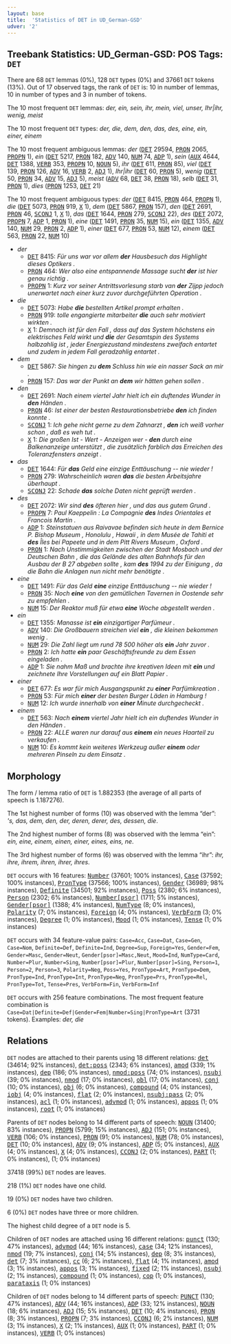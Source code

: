 ```yaml
---
layout: base
title:  'Statistics of DET in UD_German-GSD'
udver: '2'
---
```


## Treebank Statistics: UD_German-GSD: POS Tags: `DET`

There are 68 `DET` lemmas (0%), 128 `DET` types (0%) and 37661 `DET` tokens (13%).
Out of 17 observed tags, the rank of `DET` is: 10 in number of lemmas, 10 in number of types and 3 in number of tokens.

The 10 most frequent `DET` lemmas: <em>der, ein, sein, ihr, mein, viel, unser, Ihr|ihr, wenig, meist</em>

The 10 most frequent `DET` types:  <em>der, die, dem, den, das, des, eine, ein, einer, einem</em>

The 10 most frequent ambiguous lemmas: <em>der</em> (<tt><a href="de_gsd-pos-DET.html">DET</a></tt> 29594, <tt><a href="de_gsd-pos-PRON.html">PRON</a></tt> 2065, <tt><a href="de_gsd-pos-PROPN.html">PROPN</a></tt> 1), <em>ein</em> (<tt><a href="de_gsd-pos-DET.html">DET</a></tt> 5217, <tt><a href="de_gsd-pos-PRON.html">PRON</a></tt> 182, <tt><a href="de_gsd-pos-ADV.html">ADV</a></tt> 140, <tt><a href="de_gsd-pos-NUM.html">NUM</a></tt> 74, <tt><a href="de_gsd-pos-ADP.html">ADP</a></tt> 1), <em>sein</em> (<tt><a href="de_gsd-pos-AUX.html">AUX</a></tt> 4644, <tt><a href="de_gsd-pos-DET.html">DET</a></tt> 1388, <tt><a href="de_gsd-pos-VERB.html">VERB</a></tt> 353, <tt><a href="de_gsd-pos-PROPN.html">PROPN</a></tt> 10, <tt><a href="de_gsd-pos-NOUN.html">NOUN</a></tt> 5), <em>ihr</em> (<tt><a href="de_gsd-pos-DET.html">DET</a></tt> 611, <tt><a href="de_gsd-pos-PRON.html">PRON</a></tt> 85), <em>viel</em> (<tt><a href="de_gsd-pos-DET.html">DET</a></tt> 139, <tt><a href="de_gsd-pos-PRON.html">PRON</a></tt> 126, <tt><a href="de_gsd-pos-ADV.html">ADV</a></tt> 16, <tt><a href="de_gsd-pos-VERB.html">VERB</a></tt> 2, <tt><a href="de_gsd-pos-ADJ.html">ADJ</a></tt> 1), <em>Ihr|ihr</em> (<tt><a href="de_gsd-pos-DET.html">DET</a></tt> 60, <tt><a href="de_gsd-pos-PRON.html">PRON</a></tt> 5), <em>wenig</em> (<tt><a href="de_gsd-pos-DET.html">DET</a></tt> 50, <tt><a href="de_gsd-pos-PRON.html">PRON</a></tt> 34, <tt><a href="de_gsd-pos-ADV.html">ADV</a></tt> 15, <tt><a href="de_gsd-pos-ADJ.html">ADJ</a></tt> 5), <em>meist</em> (<tt><a href="de_gsd-pos-ADV.html">ADV</a></tt> 68, <tt><a href="de_gsd-pos-DET.html">DET</a></tt> 38, <tt><a href="de_gsd-pos-PRON.html">PRON</a></tt> 18), <em>selb</em> (<tt><a href="de_gsd-pos-DET.html">DET</a></tt> 31, <tt><a href="de_gsd-pos-PRON.html">PRON</a></tt> 1), <em>dies</em> (<tt><a href="de_gsd-pos-PRON.html">PRON</a></tt> 1253, <tt><a href="de_gsd-pos-DET.html">DET</a></tt> 21)

The 10 most frequent ambiguous types:  <em>der</em> (<tt><a href="de_gsd-pos-DET.html">DET</a></tt> 8415, <tt><a href="de_gsd-pos-PRON.html">PRON</a></tt> 464, <tt><a href="de_gsd-pos-PROPN.html">PROPN</a></tt> 1), <em>die</em> (<tt><a href="de_gsd-pos-DET.html">DET</a></tt> 5073, <tt><a href="de_gsd-pos-PRON.html">PRON</a></tt> 919, <tt><a href="de_gsd-pos-X.html">X</a></tt> 1), <em>dem</em> (<tt><a href="de_gsd-pos-DET.html">DET</a></tt> 5867, <tt><a href="de_gsd-pos-PRON.html">PRON</a></tt> 157), <em>den</em> (<tt><a href="de_gsd-pos-DET.html">DET</a></tt> 2691, <tt><a href="de_gsd-pos-PRON.html">PRON</a></tt> 46, <tt><a href="de_gsd-pos-SCONJ.html">SCONJ</a></tt> 1, <tt><a href="de_gsd-pos-X.html">X</a></tt> 1), <em>das</em> (<tt><a href="de_gsd-pos-DET.html">DET</a></tt> 1644, <tt><a href="de_gsd-pos-PRON.html">PRON</a></tt> 279, <tt><a href="de_gsd-pos-SCONJ.html">SCONJ</a></tt> 22), <em>des</em> (<tt><a href="de_gsd-pos-DET.html">DET</a></tt> 2072, <tt><a href="de_gsd-pos-PROPN.html">PROPN</a></tt> 7, <tt><a href="de_gsd-pos-ADP.html">ADP</a></tt> 1, <tt><a href="de_gsd-pos-PRON.html">PRON</a></tt> 1), <em>eine</em> (<tt><a href="de_gsd-pos-DET.html">DET</a></tt> 1491, <tt><a href="de_gsd-pos-PRON.html">PRON</a></tt> 35, <tt><a href="de_gsd-pos-NUM.html">NUM</a></tt> 15), <em>ein</em> (<tt><a href="de_gsd-pos-DET.html">DET</a></tt> 1355, <tt><a href="de_gsd-pos-ADV.html">ADV</a></tt> 140, <tt><a href="de_gsd-pos-NUM.html">NUM</a></tt> 29, <tt><a href="de_gsd-pos-PRON.html">PRON</a></tt> 2, <tt><a href="de_gsd-pos-ADP.html">ADP</a></tt> 1), <em>einer</em> (<tt><a href="de_gsd-pos-DET.html">DET</a></tt> 677, <tt><a href="de_gsd-pos-PRON.html">PRON</a></tt> 53, <tt><a href="de_gsd-pos-NUM.html">NUM</a></tt> 12), <em>einem</em> (<tt><a href="de_gsd-pos-DET.html">DET</a></tt> 563, <tt><a href="de_gsd-pos-PRON.html">PRON</a></tt> 22, <tt><a href="de_gsd-pos-NUM.html">NUM</a></tt> 10)


* <em>der</em>
  * <tt><a href="de_gsd-pos-DET.html">DET</a></tt> 8415: <em>Für uns war vor allem <b>der</b> Hausbesuch das Highlight dieses Optikers .</em>
  * <tt><a href="de_gsd-pos-PRON.html">PRON</a></tt> 464: <em>Wer also eine entspannende Massage sucht <b>der</b> ist hier genau richtig .</em>
  * <tt><a href="de_gsd-pos-PROPN.html">PROPN</a></tt> 1: <em>Kurz vor seiner Antrittsvorlesung starb van <b>der</b> Zijpp jedoch unerwartet nach einer kurz zuvor durchgeführten Operation .</em>
* <em>die</em>
  * <tt><a href="de_gsd-pos-DET.html">DET</a></tt> 5073: <em>Habe <b>die</b> bestellten Artikel prompt erhalten .</em>
  * <tt><a href="de_gsd-pos-PRON.html">PRON</a></tt> 919: <em>tolle engangierte mitarbeiter <b>die</b> auch sehr motiviert wirkten .</em>
  * <tt><a href="de_gsd-pos-X.html">X</a></tt> 1: <em>Demnach ist für den Fall , dass auf das System höchstens ein elektrisches Feld wirkt und <b>die</b> der Gesamtspin des Systems halbzahlig ist , jeder Energiezustand mindestens zweifach entartet und zudem in jedem Fall geradzahlig entartet .</em>
* <em>dem</em>
  * <tt><a href="de_gsd-pos-DET.html">DET</a></tt> 5867: <em>Sie hingen zu <b>dem</b> Schluss hin wie ein nasser Sack an mir .</em>
  * <tt><a href="de_gsd-pos-PRON.html">PRON</a></tt> 157: <em>Das war der Punkt an <b>dem</b> wir hätten gehen sollen .</em>
* <em>den</em>
  * <tt><a href="de_gsd-pos-DET.html">DET</a></tt> 2691: <em>Nach einem viertel Jahr hielt ich ein duftendes Wunder in <b>den</b> Händen .</em>
  * <tt><a href="de_gsd-pos-PRON.html">PRON</a></tt> 46: <em>Ist einer der besten Restaurationsbetriebe <b>den</b> ich finden konnte .</em>
  * <tt><a href="de_gsd-pos-SCONJ.html">SCONJ</a></tt> 1: <em>Ich gehe nicht gerne zu dem Zahnarzt , <b>den</b> ich weiß vorher schon , daß es weh tut .</em>
  * <tt><a href="de_gsd-pos-X.html">X</a></tt> 1: <em>Die großen Ist - Wert - Anzeigen wer - <b>den</b> durch eine Balkenanzeige unterstützt , die zusätzlich farblich das Erreichen des Toleranzfensters anzeigt .</em>
* <em>das</em>
  * <tt><a href="de_gsd-pos-DET.html">DET</a></tt> 1644: <em>Für <b>das</b> Geld eine einzige Enttäuschung -- nie wieder !</em>
  * <tt><a href="de_gsd-pos-PRON.html">PRON</a></tt> 279: <em>Wahrscheinlich waren <b>das</b> die besten Arbeitsjahre überhaupt .</em>
  * <tt><a href="de_gsd-pos-SCONJ.html">SCONJ</a></tt> 22: <em>Schade <b>das</b> solche Daten nicht geprüft werden .</em>
* <em>des</em>
  * <tt><a href="de_gsd-pos-DET.html">DET</a></tt> 2072: <em>Wir sind <b>des</b> öfteren hier , und das aus gutem Grund .</em>
  * <tt><a href="de_gsd-pos-PROPN.html">PROPN</a></tt> 7: <em>Paul Kaeppelin : La Compagnie <b>des</b> Indes Orientales et Francois Martin .</em>
  * <tt><a href="de_gsd-pos-ADP.html">ADP</a></tt> 1: <em>Steinstatuen aus Raivavae befinden sich heute in dem Bernice P. Bishop Museum , Honolulu , Hawaii , in dem Musée de Tahiti et <b>des</b> Îles bei Papeete und in dem Pitt Rivers Museum , Oxford .</em>
  * <tt><a href="de_gsd-pos-PRON.html">PRON</a></tt> 1: <em>Nach Unstimmigkeiten zwischen der Stadt Mosbach und der Deutschen Bahn , die das Gelände des alten Bahnhofs für den Ausbau der B 27 abgeben sollte , kam <b>des</b> 1994 zu der Einigung , da die Bahn die Anlagen nun nicht mehr benötigte .</em>
* <em>eine</em>
  * <tt><a href="de_gsd-pos-DET.html">DET</a></tt> 1491: <em>Für das Geld <b>eine</b> einzige Enttäuschung -- nie wieder !</em>
  * <tt><a href="de_gsd-pos-PRON.html">PRON</a></tt> 35: <em>Noch <b>eine</b> von den gemütlichen Tavernen in Oostende sehr zu empfehlen .</em>
  * <tt><a href="de_gsd-pos-NUM.html">NUM</a></tt> 15: <em>Der Reaktor muß für etwa <b>eine</b> Woche abgestellt werden .</em>
* <em>ein</em>
  * <tt><a href="de_gsd-pos-DET.html">DET</a></tt> 1355: <em>Manasse ist <b>ein</b> einzigartiger Parfümeur .</em>
  * <tt><a href="de_gsd-pos-ADV.html">ADV</a></tt> 140: <em>Die Großbauern streichen viel <b>ein</b> , die kleinen bekommen wenig .</em>
  * <tt><a href="de_gsd-pos-NUM.html">NUM</a></tt> 29: <em>Die Zahl liegt um rund 78 500 höher als <b>ein</b> Jahr zuvor .</em>
  * <tt><a href="de_gsd-pos-PRON.html">PRON</a></tt> 2: <em>Ich hatte <b>ein</b> paar Geschäftsfreunde zu dem Essen eingeladen .</em>
  * <tt><a href="de_gsd-pos-ADP.html">ADP</a></tt> 1: <em>Sie nahm Maß und brachte ihre kreativen Ideen mit <b>ein</b> und zeichnete Ihre Vorstellungen auf ein Blatt Papier .</em>
* <em>einer</em>
  * <tt><a href="de_gsd-pos-DET.html">DET</a></tt> 677: <em>Es war für mich Ausgangspunkt zu <b>einer</b> Parfümkreation .</em>
  * <tt><a href="de_gsd-pos-PRON.html">PRON</a></tt> 53: <em>Für mich <b>einer</b> der besten Burger Läden in Hamburg !</em>
  * <tt><a href="de_gsd-pos-NUM.html">NUM</a></tt> 12: <em>Ich wurde innerhalb von <b>einer</b> Minute durchgecheckt .</em>
* <em>einem</em>
  * <tt><a href="de_gsd-pos-DET.html">DET</a></tt> 563: <em>Nach <b>einem</b> viertel Jahr hielt ich ein duftendes Wunder in den Händen .</em>
  * <tt><a href="de_gsd-pos-PRON.html">PRON</a></tt> 22: <em>ALLE waren nur darauf aus <b>einem</b> ein neues Haarteil zu verkaufen .</em>
  * <tt><a href="de_gsd-pos-NUM.html">NUM</a></tt> 10: <em>Es kommt kein weiteres Werkzeug außer <b>einem</b> oder mehreren Pinseln zu dem Einsatz .</em>

## Morphology

The form / lemma ratio of `DET` is 1.882353 (the average of all parts of speech is 1.187276).

The 1st highest number of forms (10) was observed with the lemma “der”: <em>'s, das, dem, den, der, deren, derer, des, dessen, die</em>.

The 2nd highest number of forms (8) was observed with the lemma “ein”: <em>ein, eine, einem, einen, einer, eines, eins, ne</em>.

The 3rd highest number of forms (6) was observed with the lemma “ihr”: <em>ihr, ihre, ihrem, ihren, ihrer, ihres</em>.

`DET` occurs with 16 features: <tt><a href="de_gsd-feat-Number.html">Number</a></tt> (37601; 100% instances), <tt><a href="de_gsd-feat-Case.html">Case</a></tt> (37592; 100% instances), <tt><a href="de_gsd-feat-PronType.html">PronType</a></tt> (37566; 100% instances), <tt><a href="de_gsd-feat-Gender.html">Gender</a></tt> (36989; 98% instances), <tt><a href="de_gsd-feat-Definite.html">Definite</a></tt> (34501; 92% instances), <tt><a href="de_gsd-feat-Poss.html">Poss</a></tt> (2380; 6% instances), <tt><a href="de_gsd-feat-Person.html">Person</a></tt> (2302; 6% instances), <tt><a href="de_gsd-feat-Number-psor.html">Number[psor]</a></tt> (1711; 5% instances), <tt><a href="de_gsd-feat-Gender-psor.html">Gender[psor]</a></tt> (1388; 4% instances), <tt><a href="de_gsd-feat-NumType.html">NumType</a></tt> (8; 0% instances), <tt><a href="de_gsd-feat-Polarity.html">Polarity</a></tt> (7; 0% instances), <tt><a href="de_gsd-feat-Foreign.html">Foreign</a></tt> (4; 0% instances), <tt><a href="de_gsd-feat-VerbForm.html">VerbForm</a></tt> (3; 0% instances), <tt><a href="de_gsd-feat-Degree.html">Degree</a></tt> (1; 0% instances), <tt><a href="de_gsd-feat-Mood.html">Mood</a></tt> (1; 0% instances), <tt><a href="de_gsd-feat-Tense.html">Tense</a></tt> (1; 0% instances)

`DET` occurs with 34 feature-value pairs: `Case=Acc`, `Case=Dat`, `Case=Gen`, `Case=Nom`, `Definite=Def`, `Definite=Ind`, `Degree=Sup`, `Foreign=Yes`, `Gender=Fem`, `Gender=Masc`, `Gender=Neut`, `Gender[psor]=Masc,Neut`, `Mood=Ind`, `NumType=Card`, `Number=Plur`, `Number=Sing`, `Number[psor]=Plur`, `Number[psor]=Sing`, `Person=1`, `Person=2`, `Person=3`, `Polarity=Neg`, `Poss=Yes`, `PronType=Art`, `PronType=Dem`, `PronType=Ind`, `PronType=Int`, `PronType=Neg`, `PronType=Prs`, `PronType=Rel`, `PronType=Tot`, `Tense=Pres`, `VerbForm=Fin`, `VerbForm=Inf`

`DET` occurs with 256 feature combinations.
The most frequent feature combination is `Case=Dat|Definite=Def|Gender=Fem|Number=Sing|PronType=Art` (3731 tokens).
Examples: <em>der, die</em>


## Relations

`DET` nodes are attached to their parents using 18 different relations: <tt><a href="de_gsd-dep-det.html">det</a></tt> (34614; 92% instances), <tt><a href="de_gsd-dep-det-poss.html">det:poss</a></tt> (2343; 6% instances), <tt><a href="de_gsd-dep-amod.html">amod</a></tt> (339; 1% instances), <tt><a href="de_gsd-dep-dep.html">dep</a></tt> (186; 0% instances), <tt><a href="de_gsd-dep-nmod-poss.html">nmod:poss</a></tt> (74; 0% instances), <tt><a href="de_gsd-dep-nsubj.html">nsubj</a></tt> (39; 0% instances), <tt><a href="de_gsd-dep-nmod.html">nmod</a></tt> (17; 0% instances), <tt><a href="de_gsd-dep-obl.html">obl</a></tt> (17; 0% instances), <tt><a href="de_gsd-dep-conj.html">conj</a></tt> (10; 0% instances), <tt><a href="de_gsd-dep-obj.html">obj</a></tt> (6; 0% instances), <tt><a href="de_gsd-dep-compound.html">compound</a></tt> (4; 0% instances), <tt><a href="de_gsd-dep-iobj.html">iobj</a></tt> (4; 0% instances), <tt><a href="de_gsd-dep-flat.html">flat</a></tt> (2; 0% instances), <tt><a href="de_gsd-dep-nsubj-pass.html">nsubj:pass</a></tt> (2; 0% instances), <tt><a href="de_gsd-dep-acl.html">acl</a></tt> (1; 0% instances), <tt><a href="de_gsd-dep-advmod.html">advmod</a></tt> (1; 0% instances), <tt><a href="de_gsd-dep-appos.html">appos</a></tt> (1; 0% instances), <tt><a href="de_gsd-dep-root.html">root</a></tt> (1; 0% instances)

Parents of `DET` nodes belong to 14 different parts of speech: <tt><a href="de_gsd-pos-NOUN.html">NOUN</a></tt> (31400; 83% instances), <tt><a href="de_gsd-pos-PROPN.html">PROPN</a></tt> (5799; 15% instances), <tt><a href="de_gsd-pos-ADJ.html">ADJ</a></tt> (151; 0% instances), <tt><a href="de_gsd-pos-VERB.html">VERB</a></tt> (106; 0% instances), <tt><a href="de_gsd-pos-PRON.html">PRON</a></tt> (91; 0% instances), <tt><a href="de_gsd-pos-NUM.html">NUM</a></tt> (78; 0% instances), <tt><a href="de_gsd-pos-DET.html">DET</a></tt> (10; 0% instances), <tt><a href="de_gsd-pos-ADV.html">ADV</a></tt> (9; 0% instances), <tt><a href="de_gsd-pos-ADP.html">ADP</a></tt> (5; 0% instances), <tt><a href="de_gsd-pos-AUX.html">AUX</a></tt> (4; 0% instances), <tt><a href="de_gsd-pos-X.html">X</a></tt> (4; 0% instances), <tt><a href="de_gsd-pos-CCONJ.html">CCONJ</a></tt> (2; 0% instances), <tt><a href="de_gsd-pos-PART.html">PART</a></tt> (1; 0% instances),  (1; 0% instances)

37418 (99%) `DET` nodes are leaves.

218 (1%) `DET` nodes have one child.

19 (0%) `DET` nodes have two children.

6 (0%) `DET` nodes have three or more children.

The highest child degree of a `DET` node is 5.

Children of `DET` nodes are attached using 16 different relations: <tt><a href="de_gsd-dep-punct.html">punct</a></tt> (130; 47% instances), <tt><a href="de_gsd-dep-advmod.html">advmod</a></tt> (44; 16% instances), <tt><a href="de_gsd-dep-case.html">case</a></tt> (34; 12% instances), <tt><a href="de_gsd-dep-nmod.html">nmod</a></tt> (19; 7% instances), <tt><a href="de_gsd-dep-conj.html">conj</a></tt> (14; 5% instances), <tt><a href="de_gsd-dep-dep.html">dep</a></tt> (8; 3% instances), <tt><a href="de_gsd-dep-det.html">det</a></tt> (7; 3% instances), <tt><a href="de_gsd-dep-cc.html">cc</a></tt> (6; 2% instances), <tt><a href="de_gsd-dep-flat.html">flat</a></tt> (4; 1% instances), <tt><a href="de_gsd-dep-amod.html">amod</a></tt> (3; 1% instances), <tt><a href="de_gsd-dep-appos.html">appos</a></tt> (3; 1% instances), <tt><a href="de_gsd-dep-fixed.html">fixed</a></tt> (2; 1% instances), <tt><a href="de_gsd-dep-nsubj.html">nsubj</a></tt> (2; 1% instances), <tt><a href="de_gsd-dep-compound.html">compound</a></tt> (1; 0% instances), <tt><a href="de_gsd-dep-cop.html">cop</a></tt> (1; 0% instances), <tt><a href="de_gsd-dep-parataxis.html">parataxis</a></tt> (1; 0% instances)

Children of `DET` nodes belong to 14 different parts of speech: <tt><a href="de_gsd-pos-PUNCT.html">PUNCT</a></tt> (130; 47% instances), <tt><a href="de_gsd-pos-ADV.html">ADV</a></tt> (44; 16% instances), <tt><a href="de_gsd-pos-ADP.html">ADP</a></tt> (33; 12% instances), <tt><a href="de_gsd-pos-NOUN.html">NOUN</a></tt> (18; 6% instances), <tt><a href="de_gsd-pos-ADJ.html">ADJ</a></tt> (15; 5% instances), <tt><a href="de_gsd-pos-DET.html">DET</a></tt> (10; 4% instances), <tt><a href="de_gsd-pos-PRON.html">PRON</a></tt> (8; 3% instances), <tt><a href="de_gsd-pos-PROPN.html">PROPN</a></tt> (7; 3% instances), <tt><a href="de_gsd-pos-CCONJ.html">CCONJ</a></tt> (6; 2% instances), <tt><a href="de_gsd-pos-NUM.html">NUM</a></tt> (3; 1% instances), <tt><a href="de_gsd-pos-X.html">X</a></tt> (2; 1% instances), <tt><a href="de_gsd-pos-AUX.html">AUX</a></tt> (1; 0% instances), <tt><a href="de_gsd-pos-PART.html">PART</a></tt> (1; 0% instances), <tt><a href="de_gsd-pos-VERB.html">VERB</a></tt> (1; 0% instances)

